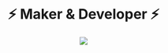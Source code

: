 <h1 align="center">⚡ Maker & Developer ⚡</h1>

<p align="center">
  <img src="https://readme-typing-svg.herokuapp.com/?lines=Python+Developer;Linux+Enthusiast;Android+Apps+Creator;Arduino+ProjektMaker;Raspberry+Pi+Tinkerer&center=true&size=20&color=00ff00&width=500&height=50">
</p>

<div align="center">
